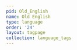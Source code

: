 ```yaml
---
pid: Old_English
name: Old English
type: language
order: '24'
layout: tagpage
collection: language_tags
---
```

